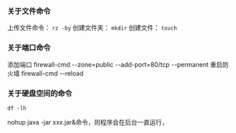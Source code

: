 
### 关于文件命令
上传文件命令： `rz -by`
创建文件夹：  `mkdir`
创建文件：  `touch`

### 关于端口命令
添加端口
firewall-cmd --zone=public --add-port=80/tcp --permanent
重启防火墙
firewall-cmd  --reload

### 关于硬盘空间的命令
`df -lh`

nohup java -jar xxx.jar&命令，则程序会在后台一直运行，


